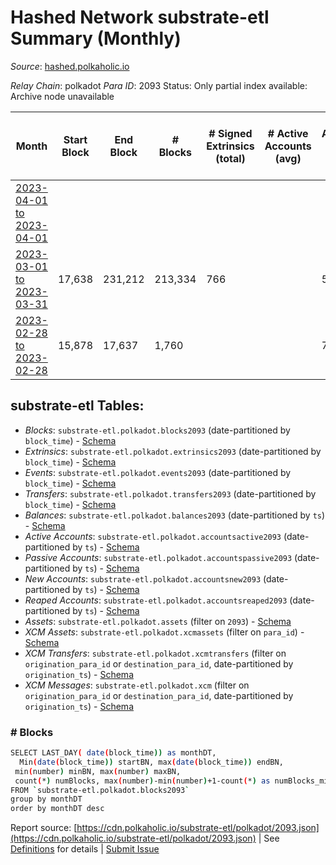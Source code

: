 # Hashed Network substrate-etl Summary (Monthly)

_Source_: [hashed.polkaholic.io](https://hashed.polkaholic.io)

*Relay Chain*: polkadot
*Para ID*: 2093
Status: Only partial index available: Archive node unavailable


| Month | Start Block | End Block | # Blocks | # Signed Extrinsics (total) | # Active Accounts (avg) | # Addresses with Balances (max) | Issues |
| ----- | ----------- | --------- | -------- | --------------------------- | ----------------------- | ------------------------------- | ------ |
| [2023-04-01 to 2023-04-01](/polkadot/2093-hashed/2023-04-30.md) |  |  |  |  |  |  | -   |   
| [2023-03-01 to 2023-03-31](/polkadot/2093-hashed/2023-03-31.md) | 17,638 | 231,212 | 213,334 | 766 |  | 544 | - 241 (0.11%) |   
| [2023-02-28 to 2023-02-28](/polkadot/2093-hashed/2023-02-28.md) | 15,878 | 17,637 | 1,760 |  |  | 7 | -   |   

## substrate-etl Tables:

* _Blocks_: `substrate-etl.polkadot.blocks2093` (date-partitioned by `block_time`) - [Schema](/schema/balances.json)
* _Extrinsics_: `substrate-etl.polkadot.extrinsics2093` (date-partitioned by `block_time`) - [Schema](/schema/extrinsics.json)
* _Events_: `substrate-etl.polkadot.events2093` (date-partitioned by `block_time`) - [Schema](/schema/events.json)
* _Transfers_: `substrate-etl.polkadot.transfers2093` (date-partitioned by `block_time`) - [Schema](/schema/transfers.json)
* _Balances_: `substrate-etl.polkadot.balances2093` (date-partitioned by `ts`) - [Schema](/schema/balances.json)
* _Active Accounts_: `substrate-etl.polkadot.accountsactive2093` (date-partitioned by `ts`) - [Schema](/schema/accountsactive.json)
* _Passive Accounts_: `substrate-etl.polkadot.accountspassive2093` (date-partitioned by `ts`) - [Schema](/schema/accountspassive.json)
* _New Accounts_: `substrate-etl.polkadot.accountsnew2093` (date-partitioned by `ts`) - [Schema](/schema/accountsnew.json)
* _Reaped Accounts_: `substrate-etl.polkadot.accountsreaped2093` (date-partitioned by `ts`) - [Schema](/schema/accountsreaped.json)
* _Assets_: `substrate-etl.polkadot.assets` (filter on `2093`) - [Schema](/schema/assets.json)
* _XCM Assets_: `substrate-etl.polkadot.xcmassets` (filter on `para_id`) - [Schema](/schema/xcmassets.json)
* _XCM Transfers_: `substrate-etl.polkadot.xcmtransfers` (filter on `origination_para_id` or `destination_para_id`, date-partitioned by `origination_ts`) - [Schema](/schema/xcmtransfers.json)
* _XCM Messages_: `substrate-etl.polkadot.xcm` (filter on `origination_para_id` or `destination_para_id`, date-partitioned by `origination_ts`) - [Schema](/schema/xcm.json)

### # Blocks
```bash
SELECT LAST_DAY( date(block_time)) as monthDT,
  Min(date(block_time)) startBN, max(date(block_time)) endBN, 
 min(number) minBN, max(number) maxBN, 
 count(*) numBlocks, max(number)-min(number)+1-count(*) as numBlocks_missing 
FROM `substrate-etl.polkadot.blocks2093` 
group by monthDT 
order by monthDT desc
```


Report source: [https://cdn.polkaholic.io/substrate-etl/polkadot/2093.json](https://cdn.polkaholic.io/substrate-etl/polkadot/2093.json) | See [Definitions](/DEFINITIONS.md) for details | [Submit Issue](https://github.com/colorfulnotion/substrate-etl/issues)
